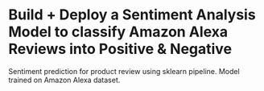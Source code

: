 # Build + Deploy a Sentiment Analysis Model to classify Amazon Alexa Reviews into Positive & Negative
Sentiment prediction for product review using sklearn pipeline. Model trained on Amazon Alexa dataset.
